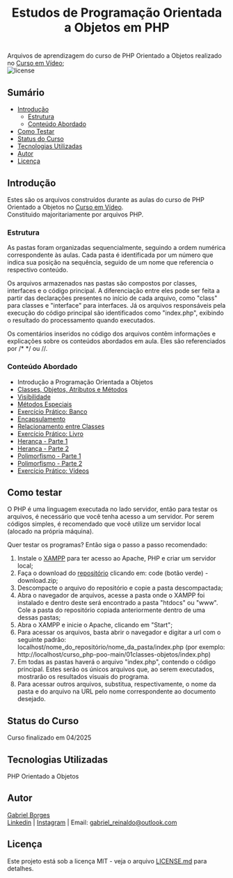 # <h1 align="center">Estudos de Programação Orientada a Objetos em PHP<h1>
Arquivos de aprendizagem do curso de PHP Orientado a Objetos realizado no [Curso em Vídeo](https://www.cursoemvideo.com/curso/php-poo/);  
![license](https://img.shields.io/badge/license-MIT-green)  

## Sumário  
* [Introdução](#Introdução)
  * [Estrutura](#Estrutura)   
  * [Conteúdo Abordado](#Conteúdo-Abordado) 
* [Como Testar](#Como-Testar) 
* [Status do Curso](#Status-do-Curso)
* [Tecnologias Utilizadas](#Tecnologias-Utilizadas)
* [Autor](#Autor)
* [Licença](#Licença)
## Introdução  
Estes são os arquivos construídos durante as aulas do curso de PHP Orientado a Objetos no [Curso em Vídeo](https://www.cursoemvideo.com/curso/php-poo/).  
Constituido majoritariamente por arquivos PHP.

### Estrutura  
As pastas foram organizadas sequencialmente, seguindo a ordem numérica correspondente às aulas. Cada pasta é identificada por um número que indica sua posição na sequência, seguido de um nome que referencia o respectivo conteúdo.  
  
Os arquivos armazenados nas pastas são compostos por classes, interfaces e o código principal. A diferenciação entre eles pode ser feita a partir das declarações presentes no início de cada arquivo, como "class" para classes e "interface" para interfaces. Já os arquivos responsáveis pela execução do código principal são identificados como "index.php", exibindo o resultado do processamento quando executados.
       
Os comentários inseridos no código dos arquivos contêm informações e explicações sobre os conteúdos abordados em aula. Eles são referenciados por /* */ ou //.

### Conteúdo Abordado  
* Introdução a Programação Orientada a Objetos
* [Classes, Objetos, Atributos e Métodos](https://github.com/gbr-developer/curso_php-poo/tree/main/01classes-objetos)
* [Visibilidade](https://github.com/gbr-developer/curso_php-poo/tree/main/02visibilidade)
* [Métodos Especiais](https://github.com/gbr-developer/curso_php-poo/tree/main/03metodos_especiais)
* [Exercício Prático: Banco](https://github.com/gbr-developer/curso_php-poo/tree/main/04projeto_banco)
* [Encapsulamento](https://github.com/gbr-developer/curso_php-poo/tree/main/05encapsulamento)
* [Relacionamento entre Classes](https://github.com/gbr-developer/curso_php-poo/tree/main/06relacionamento)
* [Exercício Prático: Livro](https://github.com/gbr-developer/curso_php-poo/tree/main/07projeto_livro)
* [Herança - Parte 1](https://github.com/gbr-developer/curso_php-poo/tree/main/08heranca1)
* [Herança - Parte 2](https://github.com/gbr-developer/curso_php-poo/tree/main/09heranca2)
* [Polimorfismo - Parte 1](https://github.com/gbr-developer/curso_php-poo/tree/main/10polimorfismo1)
* [Polimorfismo - Parte 2](https://github.com/gbr-developer/curso_php-poo/tree/main/11polimorfismo2)
* [Exercício Prático: Vídeos](https://github.com/gbr-developer/curso_php-poo/tree/main/12projeto_videos)
   
## Como testar  
O PHP é uma linguagem executada no lado servidor, então para testar os arquivos, é necessário que você tenha acesso a um servidor. Por serem códigos simples, é recomendado que você utilize um servidor local (alocado na própria máquina).  
  
Quer testar os programas? Então siga o passo a passo recomendado:   
1. Instale o [XAMPP](https://www.apachefriends.org/pt_br/index.html) para ter acesso ao Apache, PHP e criar um servidor local;
2. Faça o download do [repositório](https://github.com/gbr-developer/curso_php-poo) clicando em: code (botão verde) - download.zip; 
3. Descompacte o arquivo do repositório e copie a pasta descompactada;
4. Abra o navegador de arquivos, acesse a pasta onde o XAMPP foi instalado e dentro deste será encontrado a pasta "htdocs" ou "www". Cole a pasta do repositório copiada anteriormente dentro de uma dessas pastas;
5. Abra o XAMPP e inicie o Apache, clicando em "Start";
6. Para acessar os arquivos, basta abrir o navegador e digitar a url com o seguinte padrão: localhost/nome_do_repositório/nome_da_pasta/index.php (por exemplo: http://localhost/curso_php-poo-main/01classes-objetos/index.php)
7. Em todas as pastas haverá o arquivo "index.php", contendo o código principal. Estes serão os únicos arquivos que, ao serem executados, mostrarão os resultados visuais do programa.
8. Para acessar outros arquivos, substitua, respectivamente, o nome da pasta e do arquivo na URL pelo nome correspondente ao documento desejado.

## Status do Curso  
Curso finalizado em 04/2025

## Tecnologias Utilizadas  
PHP Orientado a Objetos

## Autor  
[Gabriel Borges](https://github.com/gbr-developer)  
[Linkedin](https://www.linkedin.com/in/gabriel-b-r/) | [Instagram](https://www.instagram.com/gbr_developer/) | Email: gabriel_reinaldo@outlook.com

## Licença  
Este projeto está sob a licença MIT - veja o arquivo [LICENSE.md](https://github.com/gbr-developer/curso_php-poo/blob/main/LICENSE) para detalhes.  
